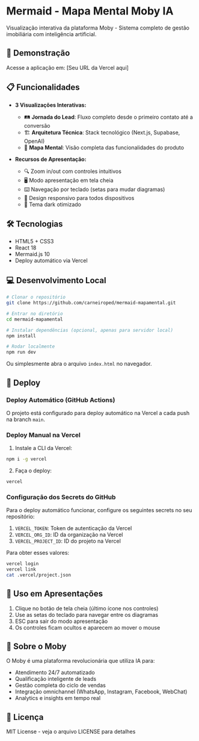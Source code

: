 # Mermaid - Mapa Mental Moby IA

Visualização interativa da plataforma Moby - Sistema completo de gestão imobiliária com inteligência artificial.

## 🚀 Demonstração

Acesse a aplicação em: [Seu URL da Vercel aqui]

## 📋 Funcionalidades

- **3 Visualizações Interativas:**
  - 🛤️ **Jornada do Lead**: Fluxo completo desde o primeiro contato até a conversão
  - 🏗️ **Arquitetura Técnica**: Stack tecnológico (Next.js, Supabase, OpenAI)
  - 🧠 **Mapa Mental**: Visão completa das funcionalidades do produto

- **Recursos de Apresentação:**
  - 🔍 Zoom in/out com controles intuitivos
  - 🖥️ Modo apresentação em tela cheia
  - ⌨️ Navegação por teclado (setas para mudar diagramas)
  - 📱 Design responsivo para todos dispositivos
  - 🌙 Tema dark otimizado

## 🛠️ Tecnologias

- HTML5 + CSS3
- React 18
- Mermaid.js 10
- Deploy automático via Vercel

## 💻 Desenvolvimento Local

```bash
# Clonar o repositório
git clone https://github.com/carneiroped/mermaid-mapamental.git

# Entrar no diretório
cd mermaid-mapamental

# Instalar dependências (opcional, apenas para servidor local)
npm install

# Rodar localmente
npm run dev
```

Ou simplesmente abra o arquivo `index.html` no navegador.

## 🚀 Deploy

### Deploy Automático (GitHub Actions)

O projeto está configurado para deploy automático na Vercel a cada push na branch `main`.

### Deploy Manual na Vercel

1. Instale a CLI da Vercel:
```bash
npm i -g vercel
```

2. Faça o deploy:
```bash
vercel
```

### Configuração dos Secrets do GitHub

Para o deploy automático funcionar, configure os seguintes secrets no seu repositório:

1. `VERCEL_TOKEN`: Token de autenticação da Vercel
2. `VERCEL_ORG_ID`: ID da organização na Vercel
3. `VERCEL_PROJECT_ID`: ID do projeto na Vercel

Para obter esses valores:
```bash
vercel login
vercel link
cat .vercel/project.json
```

## 🎯 Uso em Apresentações

1. Clique no botão de tela cheia (último ícone nos controles)
2. Use as setas do teclado para navegar entre os diagramas
3. ESC para sair do modo apresentação
4. Os controles ficam ocultos e aparecem ao mover o mouse

## 📱 Sobre o Moby

O Moby é uma plataforma revolucionária que utiliza IA para:
- Atendimento 24/7 automatizado
- Qualificação inteligente de leads
- Gestão completa do ciclo de vendas
- Integração omnichannel (WhatsApp, Instagram, Facebook, WebChat)
- Analytics e insights em tempo real

## 📄 Licença

MIT License - veja o arquivo LICENSE para detalhes